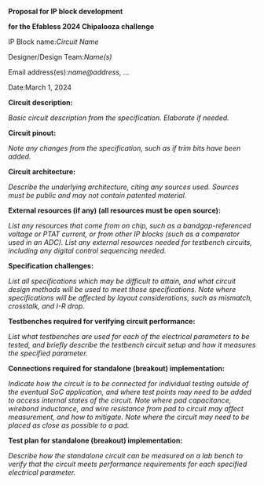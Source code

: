 **Proposal for IP block development**

**for the Efabless 2024 Chipalooza challenge**

IP Block name:*Circuit Name*

Designer/Design Team:*Name(s)*

Email address(es):*name\@address, \...*

Date:March 1, 2024

**Circuit description:**

*Basic circuit description from the specification. Elaborate if needed.*

**Circuit pinout:**

*Note any changes from the specification, such as if trim bits have been
added.*

**Circuit architecture:**

*Describe the underlying architecture, citing any sources used. Sources
must be public and may not contain patented material.*

**External resources (if any) (all resources must be open source):**

*List any resources that come from on chip, such as a bandgap-referenced
voltage or PTAT current, or from other IP blocks (such as a comparator
used in an ADC). List any external resources needed for testbench
circuits, including any digital control sequencing needed.*

**Specification challenges:**

*List all specifications which may be difficult to attain, and what
circuit design methods will be used to meet those specifications. Note
where specifications will be affected by layout considerations, such as
mismatch, crosstalk, and I-R drop.*

**Testbenches required for verifying circuit performance:**

*List what testbenches are used for each of the electrical parameters to
be tested, and briefly describe the testbench circuit setup and how it
measures the specified parameter.*

**Connections required for standalone (breakout) implementation:**

*Indicate how the circuit is to be connected for individual testing
outside of the eventual SoC application, and where test points may need
to be added to access internal states of the circuit. Note where pad
capacitance, wirebond inductance, and wire resistance from pad to
circuit may affect measurement, and how to mitigate. Note where the
circuit may need to be placed as close as possible to a pad.*

**Test plan for standalone (breakout) implementation:**

*Describe how the standalone circuit can be measured on a lab bench to
verify that the circuit meets performance requirements for each
specified electrical parameter.*
